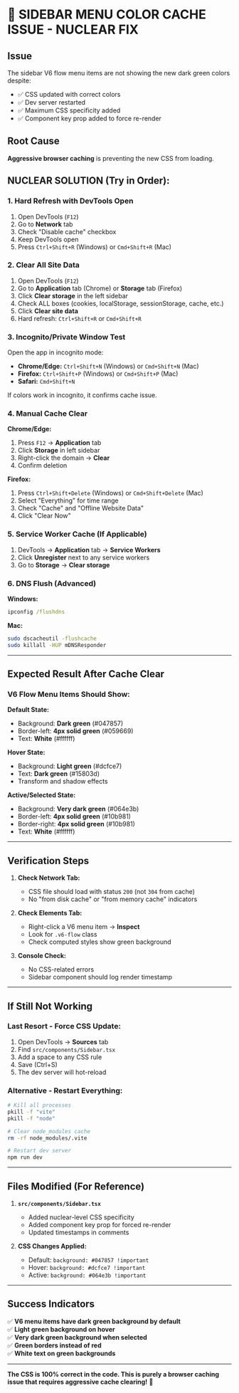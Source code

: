 # 🚨 SIDEBAR MENU COLOR CACHE ISSUE - NUCLEAR FIX

## Issue
The sidebar V6 flow menu items are not showing the new dark green colors despite:
- ✅ CSS updated with correct colors
- ✅ Dev server restarted
- ✅ Maximum CSS specificity added
- ✅ Component key prop added to force re-render

## Root Cause
**Aggressive browser caching** is preventing the new CSS from loading.

## NUCLEAR SOLUTION (Try in Order):

### 1. **Hard Refresh with DevTools Open**
1. Open DevTools (`F12`)
2. Go to **Network** tab
3. Check "Disable cache" checkbox
4. Keep DevTools open
5. Press `Ctrl+Shift+R` (Windows) or `Cmd+Shift+R` (Mac)

### 2. **Clear All Site Data**
1. Open DevTools (`F12`)
2. Go to **Application** tab (Chrome) or **Storage** tab (Firefox)
3. Click **Clear storage** in the left sidebar
4. Check ALL boxes (cookies, localStorage, sessionStorage, cache, etc.)
5. Click **Clear site data**
6. Hard refresh: `Ctrl+Shift+R` or `Cmd+Shift+R`

### 3. **Incognito/Private Window Test**
Open the app in incognito mode:
- **Chrome/Edge:** `Ctrl+Shift+N` (Windows) or `Cmd+Shift+N` (Mac)
- **Firefox:** `Ctrl+Shift+P` (Windows) or `Cmd+Shift+P` (Mac)
- **Safari:** `Cmd+Shift+N`

If colors work in incognito, it confirms cache issue.

### 4. **Manual Cache Clear**
**Chrome/Edge:**
1. Press `F12` → **Application** tab
2. Click **Storage** in left sidebar
3. Right-click the domain → **Clear**
4. Confirm deletion

**Firefox:**
1. Press `Ctrl+Shift+Delete` (Windows) or `Cmd+Shift+Delete` (Mac)
2. Select "Everything" for time range
3. Check "Cache" and "Offline Website Data"
4. Click "Clear Now"

### 5. **Service Worker Cache (If Applicable)**
1. DevTools → **Application** tab → **Service Workers**
2. Click **Unregister** next to any service workers
3. Go to **Storage** → **Clear storage**

### 6. **DNS Flush (Advanced)**
**Windows:**
```cmd
ipconfig /flushdns
```

**Mac:**
```bash
sudo dscacheutil -flushcache
sudo killall -HUP mDNSResponder
```

---

## Expected Result After Cache Clear

### V6 Flow Menu Items Should Show:

**Default State:**
- Background: **Dark green** (#047857)
- Border-left: **4px solid green** (#059669)
- Text: **White** (#ffffff)

**Hover State:**
- Background: **Light green** (#dcfce7)
- Text: **Dark green** (#15803d)
- Transform and shadow effects

**Active/Selected State:**
- Background: **Very dark green** (#064e3b)
- Border-left: **4px solid green** (#10b981)
- Border-right: **4px solid green** (#10b981)
- Text: **White** (#ffffff)

---

## Verification Steps

1. **Check Network Tab:**
   - CSS file should load with status `200` (not `304` from cache)
   - No "from disk cache" or "from memory cache" indicators

2. **Check Elements Tab:**
   - Right-click a V6 menu item → **Inspect**
   - Look for `.v6-flow` class
   - Check computed styles show green background

3. **Console Check:**
   - No CSS-related errors
   - Sidebar component should log render timestamp

---

## If Still Not Working

### Last Resort - Force CSS Update:
1. Open DevTools → **Sources** tab
2. Find `src/components/Sidebar.tsx`
3. Add a space to any CSS rule
4. Save (Ctrl+S)
5. The dev server will hot-reload

### Alternative - Restart Everything:
```bash
# Kill all processes
pkill -f "vite"
pkill -f "node"

# Clear node_modules cache
rm -rf node_modules/.vite

# Restart dev server
npm run dev
```

---

## Files Modified (For Reference)

1. **`src/components/Sidebar.tsx`**
   - Added nuclear-level CSS specificity
   - Added component key prop for forced re-render
   - Updated timestamps in comments

2. **CSS Changes Applied:**
   - Default: `background: #047857 !important`
   - Hover: `background: #dcfce7 !important`
   - Active: `background: #064e3b !important`

---

## Success Indicators

✅ **V6 menu items have dark green background by default**  
✅ **Light green background on hover**  
✅ **Very dark green background when selected**  
✅ **Green borders instead of red**  
✅ **White text on green backgrounds**  

---

**The CSS is 100% correct in the code. This is purely a browser caching issue that requires aggressive cache clearing!** 🚀
